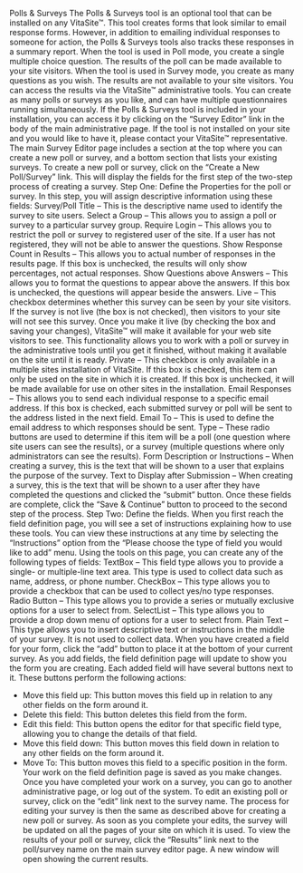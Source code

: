 Polls & Surveys
The Polls & Surveys tool is an optional tool that can be installed on any VitaSite™.
This tool creates forms that look similar to email response forms. However, in
addition to emailing individual responses to someone for action, the Polls & Surveys
tools also tracks these responses in a summary report.
When the tool is used in Poll mode, you create a single multiple choice question. The
results of the poll can be made available to your site visitors.
When the tool is used in Survey mode, you create as many questions as you wish.
The results are not available to your site visitors. You can access the results via the
VitaSite™ administrative tools.
You can create as many polls or surveys as you like, and can have multiple
questionnaires running simultaneously.
If the Polls & Surveys tool is included in your installation, you can access it by
clicking on the “Survey Editor” link in the body of the main administrative page. If
the tool is not installed on your site and you would like to have it, please contact
your VitaSite™ representative.
The main Survey Editor page includes a section at the top where you can create a
new poll or survey, and a bottom section that lists your existing surveys. To create a
new poll or survey, click on the “Create a New Poll/Survey” link. This will display
the fields for the first step of the two-step process of creating a survey.
Step One: Define the Properties for the poll or survey. In this step, you will assign
descriptive information using these fields:
Survey/Poll Title – This is the descriptive name used to identify the survey to site
users.
Select a Group – This allows you to assign a poll or survey to a particular survey
group.
Require Login – This allows you to restrict the poll or survey to registered user of
the site. If a user has not registered, they will not be able to answer the questions.
Show Response Count in Results – This allows you to actual number of responses in
the results page. If this box is unchecked, the results will only show percentages, not
actual responses.
Show Questions above Answers – This allows you to format the questions to appear
above the answers. If this box is unchecked, the questions will appear beside the
answers. 
Live – This checkbox determines whether this survey can be seen by your site
visitors. If the survey is not live (the box is not checked), then visitors to your site
will not see this survey. Once you make it live (by checking the box and saving your
changes), VitaSite™ will make it available for your web site visitors to see. This
functionality allows you to work with a poll or survey in the administrative tools until
you get it finished, without making it available on the site until it is ready.
Private – This checkbox is only available in a multiple sites installation of VitaSite. If
this box is checked, this item can only be used on the site in which it is created. If
this box is unchecked, it will be made available for use on other sites in the
installation.
Email Responses – This allows you to send each individual response to a specific
email address. If this box is checked, each submitted survey or poll will be sent to the
address listed in the next field.
Email To – This is used to define the email address to which responses should be
sent.
Type – These radio buttons are used to determine if this item will be a poll (one
question where site users can see the results), or a survey (multiple questions where
only administrators can see the results).
Form Description or Instructions – When creating a survey, this is the text that will
be shown to a user that explains the purpose of the survey.
Text to Display after Submission – When creating a survey, this is the text that will
be shown to a user after they have completed the questions and clicked the “submit”
button.
Once these fields are complete, click the “Save & Continue” button to proceed to
the second step of the process.
Step Two: Define the fields. When you first reach the field definition page, you will
see a set of instructions explaining how to use these tools. You can view these
instructions at any time by selecting the “Instructions” option from the “Please
choose the type of field you would like to add” menu.
Using the tools on this page, you can create any of the following types of fields:
TextBox – This field type allows you to provide a single- or multiple-line text area.
This type is used to collect data such as name, address, or phone number.
CheckBox – This type allows you to provide a checkbox that can be used to collect
yes/no type responses. 
Radio Button – This type allows you to provide a series or mutually exclusive
options for a user to select from.
SelectList – This type allows you to provide a drop down menu of options for a user
to select from.
Plain Text – This type allows you to insert descriptive text or instructions in the
middle of your survey. It is not used to collect data.
When you have created a field for your form, click the “add” button to place it at the
bottom of your current survey. As you add fields, the field definition page will
update to show you the form you are creating. Each added field will have several
buttons next to it. These buttons perform the following actions:
 - Move this field up: This button moves this field up in relation to any other
fields on the form around it.
 - Delete this field: This button deletes this field from the form.
 - Edit this field: This button opens the editor for that specific field type, allowing
you to change the details of that field.
 - Move this field down: This button moves this field down in relation to any
other fields on the form around it.
 - Move To: This button moves this field to a specific position in the form.
Your work on the field definition page is saved as you make changes. Once you have
completed your work on a survey, you can go to another administrative page, or log
out of the system.
To edit an existing poll or survey, click on the “edit” link next to the survey name.
The process for editing your survey is then the same as described above for creating
a new poll or survey. As soon as you complete your edits, the survey will be updated
on all the pages of your site on which it is used.
To view the results of your poll or survey, click the “Results” link next to the
poll/survey name on the main survey editor page. A new window will open showing
the current results.
